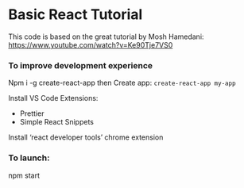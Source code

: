 # Basic React Tutorial

This code is based on the great tutorial by Mosh Hamedani:
https://www.youtube.com/watch?v=Ke90Tje7VS0

### To improve development experience
Npm i -g create-react-app
then Create app: `create-react-app my-app`

Install VS Code Extensions:
- Prettier
- Simple React Snippets

Install ‘react developer tools’ chrome extension

### To launch: 
npm start